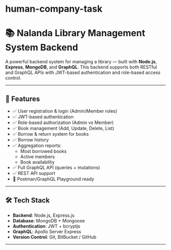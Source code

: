 # human-company-task
# 📚 Nalanda Library Management System Backend

A powerful backend system for managing a library — built with **Node.js**, **Express**, **MongoDB**, and **GraphQL**. This backend supports both RESTful and GraphQL APIs with JWT-based authentication and role-based access control.

---

## 🚀 Features

- ✅ User registration & login (Admin/Member roles)
- ✅ JWT-based authentication
- ✅ Role-based authorization (Admin vs Member)
- ✅ Book management (Add, Update, Delete, List)
- ✅ Borrow & return system for books
- ✅ Borrow history
- ✅ Aggregation reports:
  - Most borrowed books
  - Active members
  - Book availability
- ✅ Full GraphQL API (queries + mutations)
- ✅ REST API support
- 🧪 Postman/GraphQL Playground ready

---

## 🛠️ Tech Stack

- **Backend**: Node.js, Express.js
- **Database**: MongoDB + Mongoose
- **Authentication**: JWT + bcryptjs
- **GraphQL**: Apollo Server Express
- **Version Control**: Git, BitBucket / GitHub

---


